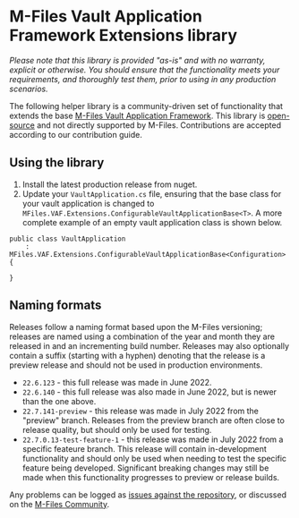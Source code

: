 ﻿# M-Files Vault Application Framework Extensions library

*Please note that this library is provided "as-is" and with no warranty, explicit or otherwise. You should ensure that the functionality meets your requirements, and thoroughly test them, prior to using in any production scenarios.*

The following helper library is a community-driven set of functionality that extends the base [M-Files Vault Application Framework](https://developer.m-files.com/Frameworks/Vault-Application-Framework/). This library is [open-source](https://github.com/M-Files/VAF.Extensions.Community) and not directly supported by M-Files. Contributions are accepted according to our contribution guide.

## Using the library

 1. Install the latest production release from nuget.
 2. Update your `VaultApplication.cs` file, ensuring that the base class for your vault application is changed to `MFiles.VAF.Extensions.ConfigurableVaultApplicationBase<T>`.  A more complete example of an empty vault application class is shown below.

```
public class VaultApplication
	: MFiles.VAF.Extensions.ConfigurableVaultApplicationBase<Configuration>
{

}
```

## Naming formats

Releases follow a naming format based upon the M-Files versioning; releases are named using a combination of the year and month they are released in and an incrementing build number.  Releases may also optionally contain a suffix (starting with a hyphen) denoting that the release is a preview release and should not be used in production environments.

 * `22.6.123` - this full release was made in June 2022.
 * `22.6.140` - this full release was also made in June 2022, but is newer than the one above.
 * `22.7.141-preview` - this release was made in July 2022 from the "preview" branch.  Releases from the preview branch are often close to release quality, but should only be used for testing.
 * `22.7.0.13-test-feature-1` - this release was made in July 2022 from a specific feateure branch.  This release will contain in-development functionality and should only be used when needing to test the specific feature being developed.  Significant breaking changes may still be made when this functionality progresses to preview or release builds.

 Any problems can be logged as [issues against the repository](https://github.com/M-Files/VAF.Extensions.Community/issues), or discussed on the [M-Files Community](https://community.m-files.com).

